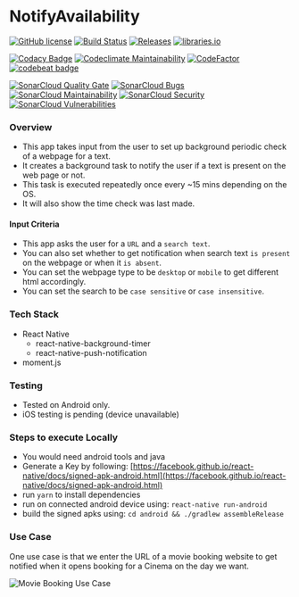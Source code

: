 

# NotifyAvailability


[![GitHub license](https://img.shields.io/github/license/xRahul/NotifyAvailability.svg)](https://github.com/xRahul/NotifyAvailability/blob/master/License.txt)
[![Build Status](https://travis-ci.org/xRahul/NotifyAvailability.svg?branch=master)](https://travis-ci.org/xRahul/NotifyAvailability)
[![Releases](https://img.shields.io/github/release/xRahul/NotifyAvailability.svg)](https://github.com/xRahul/NotifyAvailability/releases/latest)
[![libraries.io](https://img.shields.io/librariesio/github/xRahul/NotifyAvailability.svg)](https://libraries.io/github/xRahul/NotifyAvailability)

[![Codacy Badge](https://api.codacy.com/project/badge/Grade/e1399210d8914483a7d5ecde14665376)](https://www.codacy.com/app/xRahul/NotifyAvailability)
[![Codeclimate Maintainability](https://api.codeclimate.com/v1/badges/5ff836f879789d82ce9b/maintainability)](https://codeclimate.com/github/xRahul/NotifyAvailability/maintainability)
[![CodeFactor](https://www.codefactor.io/repository/github/xrahul/notifyavailability/badge)](https://www.codefactor.io/repository/github/xrahul/notifyavailability)
[![codebeat badge](https://codebeat.co/badges/16954f1e-823a-445e-889f-fa197830b21e)](https://codebeat.co/projects/github-com-xrahul-notifyavailability-master)

[![SonarCloud Quality Gate](https://sonarcloud.io/api/project_badges/measure?project=NotifyAvailability%3Aapp&metric=alert_status)](https://sonarcloud.io/dashboard?id=NotifyAvailability%3Aapp)
[![SonarCloud Bugs](https://sonarcloud.io/api/project_badges/measure?project=NotifyAvailability%3Aapp&metric=bugs)](https://sonarcloud.io/dashboard?id=NotifyAvailability%3Aapp)
[![SonarCloud Maintainability](https://sonarcloud.io/api/project_badges/measure?project=NotifyAvailability%3Aapp&metric=sqale_rating)](https://sonarcloud.io/dashboard?id=NotifyAvailability%3Aapp)
[![SonarCloud Security](https://sonarcloud.io/api/project_badges/measure?project=NotifyAvailability%3Aapp&metric=security_rating)](https://sonarcloud.io/dashboard?id=NotifyAvailability%3Aapp)
[![SonarCloud Vulnerabilities](https://sonarcloud.io/api/project_badges/measure?project=NotifyAvailability%3Aapp&metric=vulnerabilities)](https://sonarcloud.io/dashboard?id=NotifyAvailability%3Aapp)


### Overview

* This app takes input from the user to set up background periodic check of a webpage for a text.
* It creates a background task to notify the user if a text is present on the web page or not.
* This task is executed repeatedly once every ~15 mins depending on the OS.
* It will also show the time check was last made.

#### Input Criteria

* This app asks the user for a `URL` and a `search text`.
* You can also set whether to get notification when search text `is present` on the webpage or when it `is absent`.
* You can set the webpage type to be `desktop` or `mobile` to get different html accordingly.
* You can set the search to be `case sensitive` or `case insensitive`.

### Tech Stack

* React Native
  * react-native-background-timer
  * react-native-push-notification
* moment.js

### Testing

* Tested on Android only.
* iOS testing is pending (device unavailable)

### Steps to execute Locally

* You would need android tools and java
* Generate a Key by following: [https://facebook.github.io/react-native/docs/signed-apk-android.html](https://facebook.github.io/react-native/docs/signed-apk-android.html)
* run `yarn` to install dependencies
* run on connected android device using: `react-native run-android`
* build the signed apks using: `cd android && ./gradlew assembleRelease`

### Use Case

One use case is that we enter the URL of a movie booking website to get notified when it opens booking for a Cinema on the day we want.

![Movie Booking Use Case](screenshots/movie-use-case-notify-availability.jpg)
